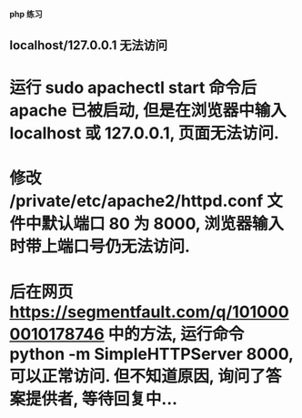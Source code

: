 #### php 练习

## localhost/127.0.0.1 无法访问
# 运行 sudo apachectl start 命令后 apache 已被启动, 但是在浏览器中输入 localhost 或 127.0.0.1, 页面无法访问.
# 修改 /private/etc/apache2/httpd.conf 文件中默认端口 80 为 8000, 浏览器输入时带上端口号仍无法访问.
# 后在网页 https://segmentfault.com/q/1010000010178746 中的方法, 运行命令 python -m SimpleHTTPServer 8000, 可以正常访问. 但不知道原因, 询问了答案提供者, 等待回复中...

